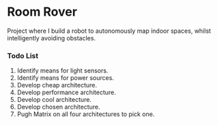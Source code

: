 # Room Rover
Project where I build a robot to autonomously map indoor spaces, whilst intelligently avoiding obstacles.

### Todo List

1. Identify means for light sensors.
2. Identify means for power sources.
3. Develop cheap architecture.
4. Develop performance architecture.
5. Develop cool architecture.
6. Develop chosen architecture.
7. Pugh Matrix on all four architectures to pick one.
